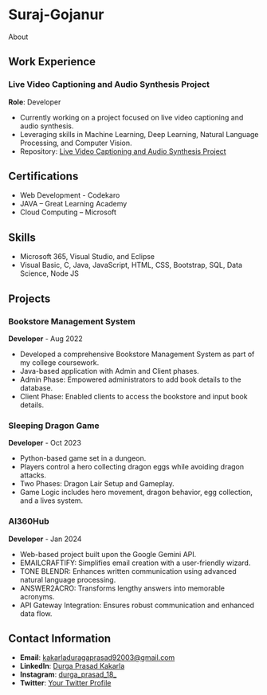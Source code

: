 # Suraj-Gojanur
About
## Work Experience

### Live Video Captioning and Audio Synthesis Project

**Role**: Developer

- Currently working on a project focused on live video captioning and audio synthesis.
- Leveraging skills in Machine Learning, Deep Learning, Natural Language Processing, and Computer Vision.
- Repository: [Live Video Captioning and Audio Synthesis Project](https://github.com/Durgaprasad-kakarla/Live-Video-Captioning-and-Audio-Synthesis-)

## Certifications

- Web Development - Codekaro
- JAVA – Great Learning Academy
- Cloud Computing – Microsoft

## Skills

- Microsoft 365, Visual Studio, and Eclipse
- Visual Basic, C, Java, JavaScript, HTML, CSS, Bootstrap, SQL, Data Science, Node JS

## Projects

### Bookstore Management System

**Developer** - Aug 2022

- Developed a comprehensive Bookstore Management System as part of my college coursework.
- Java-based application with Admin and Client phases.
- Admin Phase: Empowered administrators to add book details to the database.
- Client Phase: Enabled clients to access the bookstore and input book details.

### Sleeping Dragon Game

**Developer** - Oct 2023

- Python-based game set in a dungeon.
- Players control a hero collecting dragon eggs while avoiding dragon attacks.
- Two Phases: Dragon Lair Setup and Gameplay.
- Game Logic includes hero movement, dragon behavior, egg collection, and a lives system.

### AI360Hub

**Developer** - Jan 2024

- Web-based project built upon the Google Gemini API.
- EMAILCRAFTIFY: Simplifies email creation with a user-friendly wizard.
- TONE BLENDR: Enhances written communication using advanced natural language processing.
- ANSWER2ACRO: Transforms lengthy answers into memorable acronyms.
- API Gateway Integration: Ensures robust communication and enhanced data flow.

## Contact Information

- **Email**: kakarladuragaprasad92003@gmail.com
- **LinkedIn**: [Durga Prasad Kakarla](https://linkedin.com/in/durga-prasad-kakarla-168916225/)
- **Instagram**: [durga_prasad_18_](https://instagram.com/durga_prasad_18_)
- **Twitter**: [Your Twitter Profile](https://twitter.com/)
